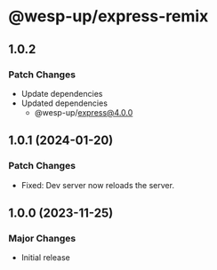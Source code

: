 # @wesp-up/express-remix

## 1.0.2

### Patch Changes

- Update dependencies
- Updated dependencies
  - @wesp-up/express@4.0.0

## 1.0.1 (2024-01-20)

### Patch Changes

- Fixed: Dev server now reloads the server.

## 1.0.0 (2023-11-25)

### Major Changes

- Initial release
